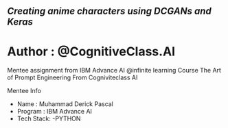 ## _Creating anime characters using DCGANs and Keras_
# Author : @CognitiveClass.AI

Mentee assignment from IBM Advance AI @infinite learning Course The Art of Prompt Engineering From Cogniviteclass AI

Mentee Info
- Name : Muhammad Derick Pascal
- Program : IBM Advance AI
- Tech Stack: -PYTHON 
